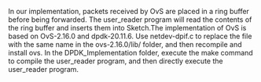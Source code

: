 In our implementation, packets received by OvS are placed in a ring buffer before being forwarded. The user_reader program will read the contents of the ring buffer and inserts them into Sketch.The implementation of OvS is based on OvS-2.16.0 and dpdk-20.11.6. Use netdev-dpif.c to replace the file with the same name in the ovs-2.16.0/lib/ folder, and then recompile and install ovs. In the DPDK_Implementation folder, execute the make command to compile the user_reader program, and then directly execute the user_reader program.

